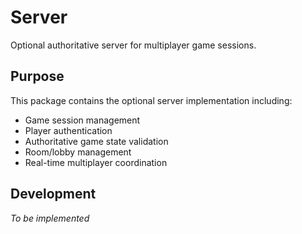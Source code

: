 # Server

Optional authoritative server for multiplayer game sessions.

## Purpose

This package contains the optional server implementation including:
- Game session management
- Player authentication
- Authoritative game state validation
- Room/lobby management
- Real-time multiplayer coordination

## Development

*To be implemented*
